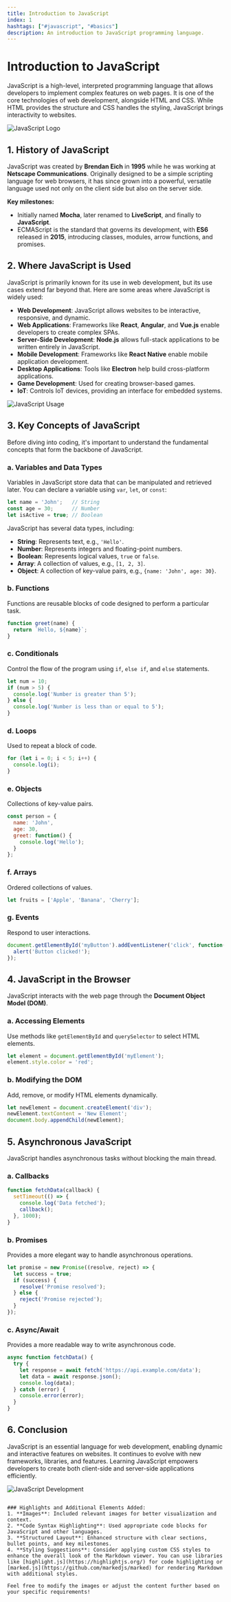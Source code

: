 ```yaml
---
title: Introduction to JavaScript
index: 1
hashtags: ["#javascript", "#basics"]
description: An introduction to JavaScript programming language.
---
```


# Introduction to JavaScript

JavaScript is a high-level, interpreted programming language that allows developers to implement complex features on web pages. It is one of the core technologies of web development, alongside HTML and CSS. While HTML provides the structure and CSS handles the styling, JavaScript brings interactivity to websites.

![JavaScript Logo](https://upload.wikimedia.org/wikipedia/commons/d/d9/JavaScript_logo_and_wordmark.svg)

## 1. **History of JavaScript**

JavaScript was created by **Brendan Eich** in **1995** while he was working at **Netscape Communications**. Originally designed to be a simple scripting language for web browsers, it has since grown into a powerful, versatile language used not only on the client side but also on the server side.

**Key milestones:**
- Initially named **Mocha**, later renamed to **LiveScript**, and finally to **JavaScript**.
- ECMAScript is the standard that governs its development, with **ES6** released in **2015**, introducing classes, modules, arrow functions, and promises.

## 2. **Where JavaScript is Used**

JavaScript is primarily known for its use in web development, but its use cases extend far beyond that. Here are some areas where JavaScript is widely used:

- **Web Development**: JavaScript allows websites to be interactive, responsive, and dynamic.
- **Web Applications**: Frameworks like **React**, **Angular**, and **Vue.js** enable developers to create complex SPAs.
- **Server-Side Development**: **Node.js** allows full-stack applications to be written entirely in JavaScript.
- **Mobile Development**: Frameworks like **React Native** enable mobile application development.
- **Desktop Applications**: Tools like **Electron** help build cross-platform applications.
- **Game Development**: Used for creating browser-based games.
- **IoT**: Controls IoT devices, providing an interface for embedded systems.

![JavaScript Usage](https://miro.medium.com/v2/resize:fit:1200/1*5yck43e3LdcGgrc2G8c_KA.png)

## 3. **Key Concepts of JavaScript**

Before diving into coding, it's important to understand the fundamental concepts that form the backbone of JavaScript.

### a. **Variables and Data Types**

Variables in JavaScript store data that can be manipulated and retrieved later. You can declare a variable using `var`, `let`, or `const`:

```javascript
let name = 'John';   // String
const age = 30;      // Number
let isActive = true; // Boolean
```

JavaScript has several data types, including:
- **String**: Represents text, e.g., `'Hello'`.
- **Number**: Represents integers and floating-point numbers.
- **Boolean**: Represents logical values, `true` or `false`.
- **Array**: A collection of values, e.g., `[1, 2, 3]`.
- **Object**: A collection of key-value pairs, e.g., `{name: 'John', age: 30}`.

### b. **Functions**

Functions are reusable blocks of code designed to perform a particular task.

```javascript
function greet(name) {
  return `Hello, ${name}`;
}
```

### c. **Conditionals**

Control the flow of the program using `if`, `else if`, and `else` statements.

```javascript
let num = 10;
if (num > 5) {
  console.log('Number is greater than 5');
} else {
  console.log('Number is less than or equal to 5');
}
```

### d. **Loops**

Used to repeat a block of code.

```javascript
for (let i = 0; i < 5; i++) {
  console.log(i);
}
```

### e. **Objects**

Collections of key-value pairs.

```javascript
const person = {
  name: 'John',
  age: 30,
  greet: function() {
    console.log('Hello');
  }
};
```

### f. **Arrays**

Ordered collections of values.

```javascript
let fruits = ['Apple', 'Banana', 'Cherry'];
```

### g. **Events**

Respond to user interactions.

```javascript
document.getElementById('myButton').addEventListener('click', function() {
  alert('Button clicked!');
});
```

## 4. **JavaScript in the Browser**

JavaScript interacts with the web page through the **Document Object Model (DOM)**.

### a. **Accessing Elements**

Use methods like `getElementById` and `querySelector` to select HTML elements.

```javascript
let element = document.getElementById('myElement');
element.style.color = 'red';
```

### b. **Modifying the DOM**

Add, remove, or modify HTML elements dynamically.

```javascript
let newElement = document.createElement('div');
newElement.textContent = 'New Element';
document.body.appendChild(newElement);
```

## 5. **Asynchronous JavaScript**

JavaScript handles asynchronous tasks without blocking the main thread.

### a. **Callbacks**

```javascript
function fetchData(callback) {
  setTimeout(() => {
    console.log('Data fetched');
    callback();
  }, 1000);
}
```

### b. **Promises**

Provides a more elegant way to handle asynchronous operations.

```javascript
let promise = new Promise((resolve, reject) => {
  let success = true;
  if (success) {
    resolve('Promise resolved');
  } else {
    reject('Promise rejected');
  }
});
```

### c. **Async/Await**

Provides a more readable way to write asynchronous code.

```javascript
async function fetchData() {
  try {
    let response = await fetch('https://api.example.com/data');
    let data = await response.json();
    console.log(data);
  } catch (error) {
    console.error(error);
  }
}
```

## 6. **Conclusion**

JavaScript is an essential language for web development, enabling dynamic and interactive features on websites. It continues to evolve with new frameworks, libraries, and features. Learning JavaScript empowers developers to create both client-side and server-side applications efficiently.

![JavaScript Development](https://miro.medium.com/v2/resize:fit:1200/format:webp/1*OMiCM4ZYelZoz2EVZwPEMw.png)
```

### Highlights and Additional Elements Added:
1. **Images**: Included relevant images for better visualization and context.
2. **Code Syntax Highlighting**: Used appropriate code blocks for JavaScript and other languages.
3. **Structured Layout**: Enhanced structure with clear sections, bullet points, and key milestones.
4. **Styling Suggestions**: Consider applying custom CSS styles to enhance the overall look of the Markdown viewer. You can use libraries like [highlight.js](https://highlightjs.org/) for code highlighting or [marked.js](https://github.com/markedjs/marked) for rendering Markdown with additional styles.

Feel free to modify the images or adjust the content further based on your specific requirements!